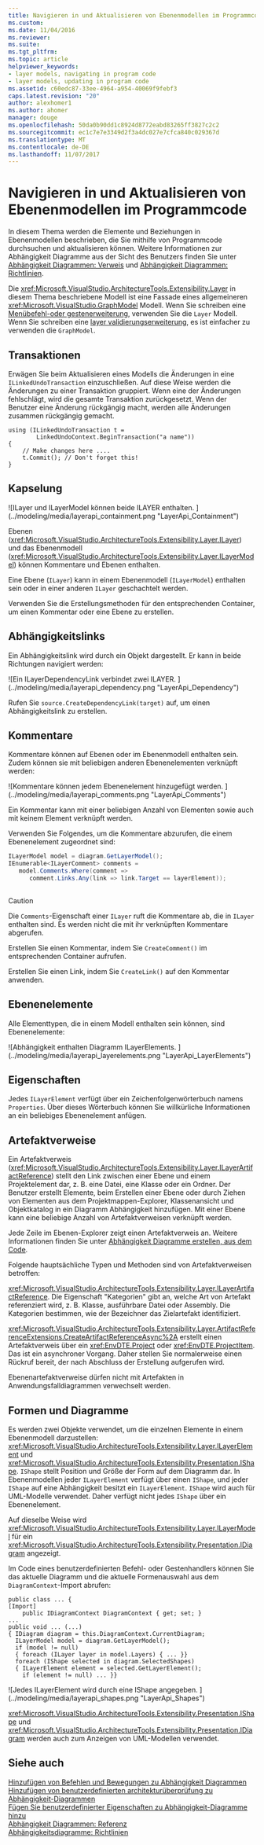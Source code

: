 ```yaml
---
title: Navigieren in und Aktualisieren von Ebenenmodellen im Programmcode | Microsoft Docs
ms.custom: 
ms.date: 11/04/2016
ms.reviewer: 
ms.suite: 
ms.tgt_pltfrm: 
ms.topic: article
helpviewer_keywords:
- layer models, navigating in program code
- layer models, updating in program code
ms.assetid: c60edc87-33ee-4964-a954-40069f9febf3
caps.latest.revision: "20"
author: alexhomer1
ms.author: ahomer
manager: douge
ms.openlocfilehash: 50da0b90dd1c8924d8772eabd83265ff3827c2c2
ms.sourcegitcommit: ec1c7e7e3349d2f3a4dc027e7cfca840c029367d
ms.translationtype: MT
ms.contentlocale: de-DE
ms.lasthandoff: 11/07/2017
---
```

# <a name="navigate-and-update-layer-models-in-program-code"></a>Navigieren in und Aktualisieren von Ebenenmodellen im Programmcode
In diesem Thema werden die Elemente und Beziehungen in Ebenenmodellen beschrieben, die Sie mithilfe von Programmcode durchsuchen und aktualisieren können. Weitere Informationen zur Abhängigkeit Diagramme aus der Sicht des Benutzers finden Sie unter [Abhängigkeit Diagrammen: Verweis](../modeling/layer-diagrams-reference.md) und [Abhängigkeit Diagrammen: Richtlinien](../modeling/layer-diagrams-guidelines.md).  
  
 Die <xref:Microsoft.VisualStudio.ArchitectureTools.Extensibility.Layer> in diesem Thema beschriebene Modell ist eine Fassade eines allgemeineren <xref:Microsoft.VisualStudio.GraphModel> Modell. Wenn Sie schreiben eine [Menübefehl-oder gestenerweiterung](../modeling/add-commands-and-gestures-to-layer-diagrams.md), verwenden Sie die `Layer` Modell. Wenn Sie schreiben eine [layer validierungserweiterung](../modeling/add-custom-architecture-validation-to-layer-diagrams.md), es ist einfacher zu verwenden die `GraphModel`.  
  
## <a name="transactions"></a>Transaktionen  
 Erwägen Sie beim Aktualisieren eines Modells die Änderungen in eine `ILinkedUndoTransaction` einzuschließen. Auf diese Weise werden die Änderungen zu einer Transaktion gruppiert. Wenn eine der Änderungen fehlschlägt, wird die gesamte Transaktion zurückgesetzt. Wenn der Benutzer eine Änderung rückgängig macht, werden alle Änderungen zusammen rückgängig gemacht.  
  
```  
using (ILinkedUndoTransaction t =  
        LinkedUndoContext.BeginTransaction("a name"))  
{   
    // Make changes here ....  
    t.Commit(); // Don't forget this!  
}  
```  
  
## <a name="containment"></a>Kapselung  
 ![ILayer und ILayerModel können beide ILAYER enthalten. ] (../modeling/media/layerapi_containment.png "LayerApi_Containment")  
  
 Ebenen (<xref:Microsoft.VisualStudio.ArchitectureTools.Extensibility.Layer.ILayer>) und das Ebenenmodell (<xref:Microsoft.VisualStudio.ArchitectureTools.Extensibility.Layer.ILayerModel>) können Kommentare und Ebenen enthalten.  
  
 Eine Ebene (`ILayer`) kann in einem Ebenenmodell (`ILayerModel`) enthalten sein oder in einer anderen `ILayer` geschachtelt werden.  
  
 Verwenden Sie die Erstellungsmethoden für den entsprechenden Container, um einen Kommentar oder eine Ebene zu erstellen.  
  
## <a name="dependency-links"></a>Abhängigkeitslinks  
 Ein Abhängigkeitslink wird durch ein Objekt dargestellt. Er kann in beide Richtungen navigiert werden:  
  
 ![Ein ILayerDependencyLink verbindet zwei ILAYER. ] (../modeling/media/layerapi_dependency.png "LayerApi_Dependency")  
  
 Rufen Sie `source.CreateDependencyLink(target)` auf, um einen Abhängigkeitslink zu erstellen.  
  
## <a name="comments"></a>Kommentare  
 Kommentare können auf Ebenen oder im Ebenenmodell enthalten sein. Zudem können sie mit beliebigen anderen Ebenenelementen verknüpft werden:  
  
 ![Kommentare können jedem Ebenenelement hinzugefügt werden. ] (../modeling/media/layerapi_comments.png "LayerApi_Comments")  
  
 Ein Kommentar kann mit einer beliebigen Anzahl von Elementen sowie auch mit keinem Element verknüpft werden.  
  
 Verwenden Sie Folgendes, um die Kommentare abzurufen, die einem Ebenenelement zugeordnet sind:  
  
```csharp  
ILayerModel model = diagram.GetLayerModel();   
IEnumerable<ILayerComment> comments =   
   model.Comments.Where(comment =>   
      comment.Links.Any(link => link.Target == layerElement));  
  
```  
  
> [!CAUTION]
>  Die `Comments`-Eigenschaft einer `ILayer` ruft die Kommentare ab, die in `ILayer` enthalten sind. Es werden nicht die mit ihr verknüpften Kommentare abgerufen.  
  
 Erstellen Sie einen Kommentar, indem Sie `CreateComment()` im entsprechenden Container aufrufen.  
  
 Erstellen Sie einen Link, indem Sie `CreateLink()` auf den Kommentar anwenden.  
  
## <a name="layer-elements"></a>Ebenenelemente  
 Alle Elementtypen, die in einem Modell enthalten sein können, sind Ebenenelemente:  
  
 ![Abhängigkeit enthalten Diagramm ILayerElements. ] (../modeling/media/layerapi_layerelements.png "LayerApi_LayerElements")  
  
## <a name="properties"></a>Eigenschaften  
 Jedes `ILayerElement` verfügt über ein Zeichenfolgenwörterbuch namens `Properties`. Über dieses Wörterbuch können Sie willkürliche Informationen an ein beliebiges Ebenenelement anfügen.  
  
## <a name="artifact-references"></a>Artefaktverweise  
 Ein Artefaktverweis (<xref:Microsoft.VisualStudio.ArchitectureTools.Extensibility.Layer.ILayerArtifactReference>) stellt den Link zwischen einer Ebene und einem Projektelement dar, z. B. eine Datei, eine Klasse oder ein Ordner. Der Benutzer erstellt Elemente, beim Erstellen einer Ebene oder durch Ziehen von Elementen aus dem Projektmappen-Explorer, Klassenansicht und Objektkatalog in ein Diagramm Abhängigkeit hinzufügen. Mit einer Ebene kann eine beliebige Anzahl von Artefaktverweisen verknüpft werden.  
  
 Jede Zeile im Ebenen-Explorer zeigt einen Artefaktverweis an. Weitere Informationen finden Sie unter [Abhängigkeit Diagramme erstellen, aus dem Code](../modeling/create-layer-diagrams-from-your-code.md).  
  
 Folgende hauptsächliche Typen und Methoden sind von Artefaktverweisen betroffen:  
  
 <xref:Microsoft.VisualStudio.ArchitectureTools.Extensibility.Layer.ILayerArtifactReference>. Die Eigenschaft "Kategorien" gibt an, welche Art von Artefakt referenziert wird, z. B. Klasse, ausführbare Datei oder Assembly. Die Kategorien bestimmen, wie der Bezeichner das Zielartefakt identifiziert.  
  
 <xref:Microsoft.VisualStudio.ArchitectureTools.Extensibility.Layer.ArtifactReferenceExtensions.CreateArtifactReferenceAsync%2A> erstellt einen Artefaktverweis über ein <xref:EnvDTE.Project> oder <xref:EnvDTE.ProjectItem>. Das ist ein asynchroner Vorgang. Daher stellen Sie normalerweise einen Rückruf bereit, der nach Abschluss der Erstellung aufgerufen wird.  
  
 Ebenenartefaktverweise dürfen nicht mit Artefakten in Anwendungsfalldiagrammen verwechselt werden.  
  
## <a name="shapes-and-diagrams"></a>Formen und Diagramme  
 Es werden zwei Objekte verwendet, um die einzelnen Elemente in einem Ebenenmodell darzustellen: <xref:Microsoft.VisualStudio.ArchitectureTools.Extensibility.Layer.ILayerElement> und <xref:Microsoft.VisualStudio.ArchitectureTools.Extensibility.Presentation.IShape>. `IShape` stellt Position und Größe der Form auf dem Diagramm dar. In Ebenenmodellen jeder `ILayerElement` verfügt über einen `IShape`, und jeder `IShape` auf eine Abhängigkeit besitzt ein `ILayerElement`. `IShape` wird auch für UML-Modelle verwendet. Daher verfügt nicht jedes `IShape` über ein Ebenenelement.  
  
 Auf dieselbe Weise wird <xref:Microsoft.VisualStudio.ArchitectureTools.Extensibility.Layer.ILayerModel> für ein <xref:Microsoft.VisualStudio.ArchitectureTools.Extensibility.Presentation.IDiagram> angezeigt.  
  
 Im Code eines benutzerdefinierten Befehl- oder Gestenhandlers können Sie das aktuelle Diagramm und die aktuelle Formenauswahl aus dem `DiagramContext`-Import abrufen:  
  
```  
public class ... {  
[Import]  
    public IDiagramContext DiagramContext { get; set; }  
...  
public void ... (...)   
{ IDiagram diagram = this.DiagramContext.CurrentDiagram;  
  ILayerModel model = diagram.GetLayerModel();  
  if (model != null)  
  { foreach (ILayer layer in model.Layers) { ... }}  
  foreach (IShape selected in diagram.SelectedShapes)  
  { ILayerElement element = selected.GetLayerElement();  
    if (element != null) ... }}  
```  
  
 ![Jedes ILayerElement wird durch eine IShape angegeben. ] (../modeling/media/layerapi_shapes.png "LayerApi_Shapes")  
  
 <xref:Microsoft.VisualStudio.ArchitectureTools.Extensibility.Presentation.IShape> und <xref:Microsoft.VisualStudio.ArchitectureTools.Extensibility.Presentation.IDiagram> werden auch zum Anzeigen von UML-Modellen verwendet. 
  
## <a name="see-also"></a>Siehe auch  
 [Hinzufügen von Befehlen und Bewegungen zu Abhängigkeit Diagrammen](../modeling/add-commands-and-gestures-to-layer-diagrams.md)   
 [Hinzufügen von benutzerdefinierten architekturüberprüfung zu Abhängigkeit-Diagrammen](../modeling/add-custom-architecture-validation-to-layer-diagrams.md)   
 [Fügen Sie benutzerdefinierter Eigenschaften zu Abhängigkeit-Diagramme hinzu](../modeling/add-custom-properties-to-layer-diagrams.md)   
 [Abhängigkeit Diagrammen: Referenz](../modeling/layer-diagrams-reference.md)   
 [Abhängigkeitsdiagramme: Richtlinien](../modeling/layer-diagrams-guidelines.md)   
